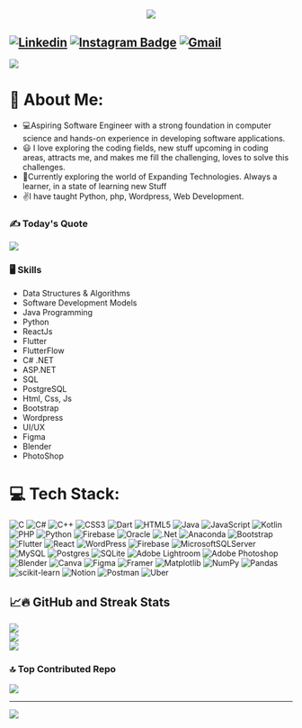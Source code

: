 <h1 align="center">
    <img src="https://readme-typing-svg.herokuapp.com/?font=Righteous&size=35&center=true&vCenter=true&width=500&height=70&duration=4000&lines=Hi+There!+👋;+I'm+Khushvi+Bamrolia!;" />
</h1>

[![Linkedin](https://img.shields.io/badge/-LinkedIn-blue?style=flat&logo=Linkedin&logoColor=white)](https://www.linkedin.com/in/khushvibamrolia/)
[![Instagram Badge](https://img.shields.io/badge/-Instagram-purple?logo=instagram&logoColor=white&link=https://instagram.com/khushvi__._/)](https://www.instagram.com/khushvi__._)
[![Gmail](https://img.shields.io/badge/-Gmail-c14438?style=flat&logo=Gmail&logoColor=white)](mailto:khushvi.bamrolia28@gmail.com)
---
[![](https://visitcount.itsvg.in/api?id=KhushviB&icon=1&color=0)](https://visitcount.itsvg.in)
# 💫 About Me:
- 💻Aspiring Software Engineer with a strong foundation in computer science and hands-on experience in developing software applications.
- 😃 I love exploring the coding fields, new stuff upcoming in coding areas, attracts me, and makes me fill the challenging, loves to solve this challenges.
- 🌱Currently exploring the world of Expanding Technologies. Always a learner, in a state of learning new Stuff
- ✌️I have taught Python, php, Wordpress, Web Development.

### ✍️ Today's Quote
![](https://quotes-github-readme.vercel.app/api?type=horizontal&theme=dark)

### 🖥 Skills

- Data Structures & Algorithms
- Software Development Models
- Java Programming
- Python
- ReactJs
- Flutter
- FlutterFlow
- C# .NET
- ASP.NET
- SQL
- PostgreSQL
- Html, Css, Js
- Bootstrap
- Wordpress
- UI/UX
- Figma
- Blender
- PhotoShop
  
# 💻 Tech Stack:
![C](https://img.shields.io/badge/c-%2300599C.svg?style=flat&logo=c&logoColor=white) ![C#](https://img.shields.io/badge/c%23-%23239120.svg?style=flat&logo=csharp&logoColor=white) ![C++](https://img.shields.io/badge/c++-%2300599C.svg?style=flat&logo=c%2B%2B&logoColor=white) ![CSS3](https://img.shields.io/badge/css3-%231572B6.svg?style=flat&logo=css3&logoColor=white) ![Dart](https://img.shields.io/badge/dart-%230175C2.svg?style=flat&logo=dart&logoColor=white) ![HTML5](https://img.shields.io/badge/html5-%23E34F26.svg?style=flat&logo=html5&logoColor=white) ![Java](https://img.shields.io/badge/java-%23ED8B00.svg?style=flat&logo=openjdk&logoColor=white) ![JavaScript](https://img.shields.io/badge/javascript-%23323330.svg?style=flat&logo=javascript&logoColor=%23F7DF1E) ![Kotlin](https://img.shields.io/badge/kotlin-%237F52FF.svg?style=flat&logo=kotlin&logoColor=white) ![PHP](https://img.shields.io/badge/php-%23777BB4.svg?style=flat&logo=php&logoColor=white) ![Python](https://img.shields.io/badge/python-3670A0?style=flat&logo=python&logoColor=ffdd54) ![Firebase](https://img.shields.io/badge/firebase-%23039BE5.svg?style=flat&logo=firebase) ![Oracle](https://img.shields.io/badge/Oracle-F80000?style=flat&logo=oracle&logoColor=white) ![.Net](https://img.shields.io/badge/.NET-5C2D91?style=flat&logo=.net&logoColor=white) ![Anaconda](https://img.shields.io/badge/Anaconda-%2344A833.svg?style=flat&logo=anaconda&logoColor=white) ![Bootstrap](https://img.shields.io/badge/bootstrap-%238511FA.svg?style=flat&logo=bootstrap&logoColor=white) ![Flutter](https://img.shields.io/badge/Flutter-%2302569B.svg?style=flat&logo=Flutter&logoColor=white) ![React](https://img.shields.io/badge/react-%2320232a.svg?style=flat&logo=react&logoColor=%2361DAFB) ![WordPress](https://img.shields.io/badge/WordPress-%23117AC9.svg?style=flat&logo=WordPress&logoColor=white) ![Firebase](https://img.shields.io/badge/firebase-a08021?style=flat&logo=firebase&logoColor=ffcd34) ![MicrosoftSQLServer](https://img.shields.io/badge/Microsoft%20SQL%20Server-CC2927?style=flat&logo=microsoft%20sql%20server&logoColor=white) ![MySQL](https://img.shields.io/badge/mysql-4479A1.svg?style=flat&logo=mysql&logoColor=white) ![Postgres](https://img.shields.io/badge/postgres-%23316192.svg?style=flat&logo=postgresql&logoColor=white) ![SQLite](https://img.shields.io/badge/sqlite-%2307405e.svg?style=flat&logo=sqlite&logoColor=white) ![Adobe Lightroom](https://img.shields.io/badge/Adobe%20Lightroom-31A8FF.svg?style=flat&logo=Adobe%20Lightroom&logoColor=white) ![Adobe Photoshop](https://img.shields.io/badge/adobe%20photoshop-%2331A8FF.svg?style=flat&logo=adobe%20photoshop&logoColor=white) ![Blender](https://img.shields.io/badge/blender-%23F5792A.svg?style=flat&logo=blender&logoColor=white) ![Canva](https://img.shields.io/badge/Canva-%2300C4CC.svg?style=flat&logo=Canva&logoColor=white) ![Figma](https://img.shields.io/badge/figma-%23F24E1E.svg?style=flat&logo=figma&logoColor=white) ![Framer](https://img.shields.io/badge/Framer-black?style=flat&logo=framer&logoColor=blue) ![Matplotlib](https://img.shields.io/badge/Matplotlib-%23ffffff.svg?style=flat&logo=Matplotlib&logoColor=black) ![NumPy](https://img.shields.io/badge/numpy-%23013243.svg?style=flat&logo=numpy&logoColor=white) ![Pandas](https://img.shields.io/badge/pandas-%23150458.svg?style=flat&logo=pandas&logoColor=white) ![scikit-learn](https://img.shields.io/badge/scikit--learn-%23F7931E.svg?style=flat&logo=scikit-learn&logoColor=white) ![Notion](https://img.shields.io/badge/Notion-%23000000.svg?style=flat&logo=notion&logoColor=white) ![Postman](https://img.shields.io/badge/Postman-FF6C37?style=flat&logo=postman&logoColor=white) ![Uber](https://img.shields.io/badge/Uber-%23000000.svg?style=flat&logo=Uber&logoColor=white)
## 📈🔥 GitHub and Streak Stats

![](https://github-readme-stats.vercel.app/api?username=KhushviB&theme=dark&hide_border=false&include_all_commits=true&count_private=true)<br/>
![](https://github-readme-streak-stats.herokuapp.com/?user=KhushviB&theme=dark&hide_border=false)<br/>
![](https://github-readme-stats.vercel.app/api/top-langs/?username=KhushviB&theme=dark&hide_border=false&include_all_commits=true&count_private=true&layout=compact)

### 🔝 Top Contributed Repo
![](https://github-contributor-stats.vercel.app/api?username=KhushviB&limit=5&theme=dark&combine_all_yearly_contributions=true)

---
[![](https://visitcount.itsvg.in/api?id=KhushviB&icon=1&color=0)](https://visitcount.itsvg.in)

<!-- Proudly created with GPRM ( https://gprm.itsvg.in ) -->
